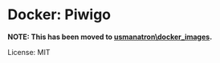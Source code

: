# Docker: Piwigo

**NOTE: This has been moved to [usmanatron\docker_images](https://github.com/usmanatron/docker_images).**

License: MIT